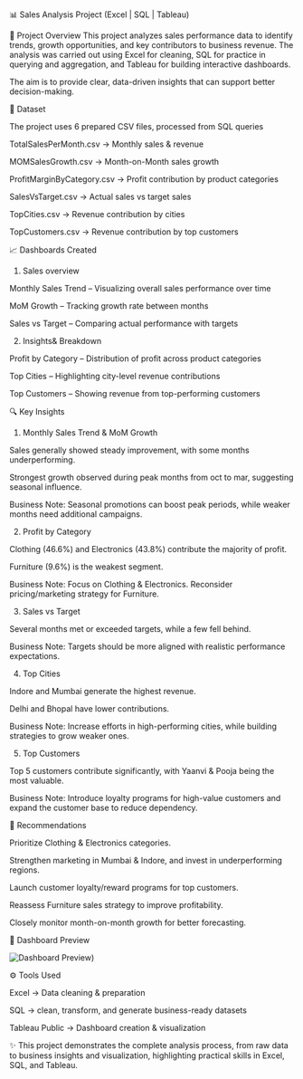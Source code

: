 📊 Sales Analysis Project (Excel | SQL | Tableau)

🔹 Project Overview
This project analyzes sales performance data to identify trends, growth opportunities, and key contributors to business revenue.
The analysis was carried out using Excel for cleaning, SQL for practice in querying and aggregation, and Tableau for building interactive dashboards.

The aim is to provide clear, data-driven insights that can support better decision-making.

📂 Dataset

The project uses 6 prepared CSV files, processed from SQL queries

TotalSalesPerMonth.csv → Monthly sales & revenue

MOMSalesGrowth.csv → Month-on-Month sales growth

ProfitMarginByCategory.csv → Profit contribution by product categories

SalesVsTarget.csv → Actual sales vs target sales

TopCities.csv → Revenue contribution by cities

TopCustomers.csv → Revenue contribution by top customers

📈 Dashboards Created

1. Sales overview

Monthly Sales Trend – Visualizing overall sales performance over time

MoM Growth – Tracking growth rate between months

Sales vs Target – Comparing actual performance with targets

2. Insights& Breakdown

Profit by Category – Distribution of profit across product categories

Top Cities – Highlighting city-level revenue contributions

Top Customers – Showing revenue from top-performing customers

🔍 Key Insights

1. Monthly Sales Trend & MoM Growth

Sales generally showed steady improvement, with some months underperforming.

Strongest growth observed during peak months from oct to mar, suggesting seasonal influence.

Business Note: Seasonal promotions can boost peak periods, while weaker months need additional campaigns.

2. Profit by Category

Clothing (46.6%) and Electronics (43.8%) contribute the majority of profit.

Furniture (9.6%) is the weakest segment.

Business Note: Focus on Clothing & Electronics. Reconsider pricing/marketing strategy for Furniture.

3. Sales vs Target

Several months met or exceeded targets, while a few fell behind.

Business Note: Targets should be more aligned with realistic performance expectations.

4. Top Cities

Indore and Mumbai generate the highest revenue.

Delhi and Bhopal have lower contributions.

Business Note: Increase efforts in high-performing cities, while building strategies to grow weaker ones.

5. Top Customers

Top 5 customers contribute significantly, with Yaanvi & Pooja being the most valuable.

Business Note: Introduce loyalty programs for high-value customers and expand the customer base to reduce dependency.

📌 Recommendations

Prioritize Clothing & Electronics categories.

Strengthen marketing in Mumbai & Indore, and invest in underperforming regions.

Launch customer loyalty/reward programs for top customers.

Reassess Furniture sales strategy to improve profitability.

Closely monitor month-on-month growth for better forecasting.

📸 Dashboard Preview

![Dashboard Preview](images/Salesoverview.png))

⚙️ Tools Used

Excel → Data cleaning & preparation

SQL → clean, transform, and generate business-ready datasets

Tableau Public → Dashboard creation & visualization

✨ This project demonstrates the complete analysis process, from raw data to business insights and visualization, highlighting practical skills in Excel, SQL, and Tableau.
